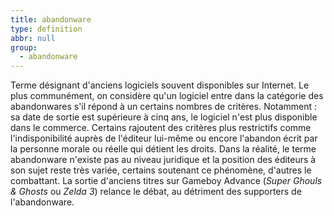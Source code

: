 ```yaml
---
title: abandonware
type: definition
abbr: null
group:
  - abandonware
---
```

Terme désignant d'anciens logiciels souvent disponibles sur Internet. Le plus communément, on considère qu'un logiciel entre dans la catégorie des abandonwares s'il répond à un certains nombres de critères. Notamment : sa date de sortie est supérieure à cinq ans, le logiciel n'est plus disponible dans le commerce. Certains rajoutent des critères plus restrictifs comme l'indisponibilité auprès de l'éditeur lui-même ou encore l'abandon écrit par la personne morale ou réelle qui détient les droits. Dans la réalité, le terme abandonware n'existe pas au niveau juridique et la position des éditeurs à son sujet reste très variée, certains soutenant ce phénomène, d'autres le combattant. La sortie d'anciens titres sur Gameboy Advance (_Super Ghouls & Ghosts_ ou _Zelda 3_) relance le débat, au détriment des supporters de l'abandonware.

